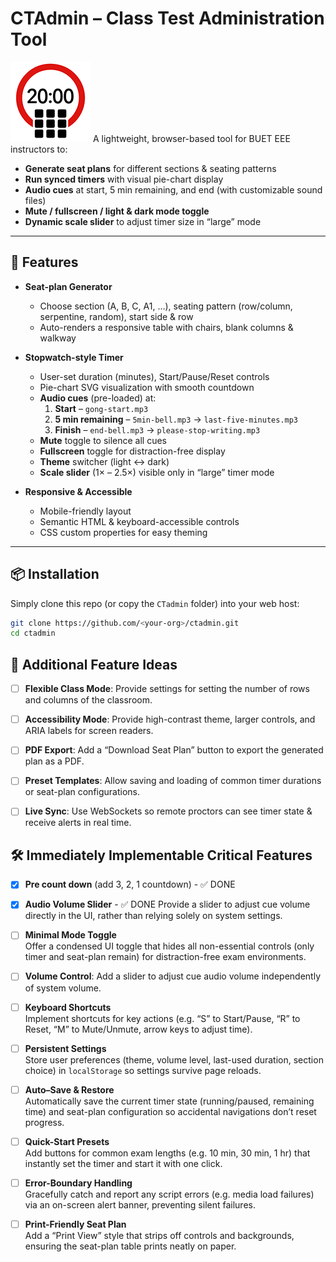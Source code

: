 # CTAdmin – Class Test Administration Tool
![logo](https://github.com/sajidbuet/ctadmin/blob/main/docs/favicon.png?raw=true)
A lightweight, browser-based tool for BUET EEE instructors to:
- **Generate seat plans** for different sections & seating patterns  
- **Run synced timers** with visual pie-chart display  
- **Audio cues** at start, 5 min remaining, and end (with customizable sound files)  
- **Mute / fullscreen / light & dark mode toggle**  
- **Dynamic scale slider** to adjust timer size in “large” mode  

---

## 🚀 Features

- **Seat-plan Generator**  
  - Choose section (A, B, C, A1, …), seating pattern (row/column, serpentine, random), start side & row  
  - Auto-renders a responsive table with chairs, blank columns & walkway  

- **Stopwatch-style Timer**  
  - User-set duration (minutes), Start/Pause/Reset controls  
  - Pie-chart SVG visualization with smooth countdown  
  - **Audio cues** (pre-loaded) at:  
    1. **Start** – `gong-start.mp3`  
    2. **5 min remaining** – `5min-bell.mp3` → `last-five-minutes.mp3`  
    3. **Finish** – `end-bell.mp3` → `please-stop-writing.mp3`  
  - **Mute** toggle to silence all cues  
  - **Fullscreen** toggle for distraction-free display  
  - **Theme** switcher (light ↔ dark)  
  - **Scale slider** (1× – 2.5×) visible only in “large” timer mode  

- **Responsive & Accessible**  
  - Mobile-friendly layout  
  - Semantic HTML & keyboard-accessible controls  
  - CSS custom properties for easy theming  

---

## 📦 Installation

Simply clone this repo (or copy the `CTadmin` folder) into your web host:

```bash
git clone https://github.com/<your-org>/ctadmin.git
cd ctadmin
```

## 🚀 Additional Feature Ideas
- [ ] **Flexible Class Mode**: Provide settings for setting the number of rows and columns of the classroom.
- [ ] **Accessibility Mode**: Provide high-contrast theme, larger controls, and ARIA labels for screen readers.
- [ ] **PDF Export**: Add a “Download Seat Plan” button to export the generated plan as a PDF.
- [ ] **Preset Templates**: Allow saving and loading of common timer durations or seat-plan configurations.
- [ ] **Live Sync**: Use WebSockets so remote proctors can see timer state & receive alerts in real time.


## 🛠️ Immediately Implementable Critical Features
- [X] **Pre count down** (add 3, 2, 1 countdown) - ✅ DONE
- [X] **Audio Volume Slider**  - ✅ DONE
  Provide a slider to adjust cue volume directly in the UI, rather than relying solely on system settings.
- [ ] **Minimal Mode Toggle**  
  Offer a condensed UI toggle that hides all non-essential controls (only timer and seat-plan remain) for distraction-free exam environments.
- [ ] **Volume Control**: Add a slider to adjust cue audio volume independently of system volume.
- [ ] **Keyboard Shortcuts**  
  Implement shortcuts for key actions (e.g. “S” to Start/Pause, “R” to Reset, “M” to Mute/Unmute, arrow keys to adjust time).

- [ ] **Persistent Settings**  
  Store user preferences (theme, volume level, last-used duration, section choice) in `localStorage` so settings survive page reloads.
- [ ] **Auto–Save & Restore**  
  Automatically save the current timer state (running/paused, remaining time) and seat-plan configuration so accidental navigations don’t reset progress.
- [ ] **Quick-Start Presets**  
  Add buttons for common exam lengths (e.g. 10 min, 30 min, 1 hr) that instantly set the timer and start it with one click.
- [ ] **Error-Boundary Handling**  
  Gracefully catch and report any script errors (e.g. media load failures) via an on-screen alert banner, preventing silent failures.
- [ ] **Print-Friendly Seat Plan**  
  Add a “Print View” style that strips off controls and backgrounds, ensuring the seat-plan table prints neatly on paper.

